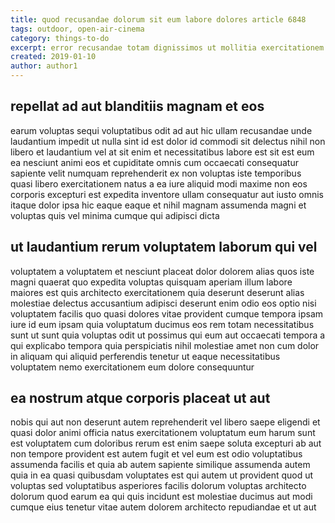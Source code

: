 ```yaml
---
title: quod recusandae dolorum sit eum labore dolores article 6848
tags: outdoor, open-air-cinema
category: things-to-do
excerpt: error recusandae totam dignissimos ut mollitia exercitationem
created: 2019-01-10
author: author1
---
```


## repellat ad aut blanditiis magnam et eos

earum voluptas sequi voluptatibus odit ad aut hic ullam recusandae unde laudantium impedit ut nulla sint id est dolor id commodi sit delectus nihil non libero et laudantium vel at sit enim et necessitatibus labore est sit est eum ea nesciunt animi eos et cupiditate omnis cum occaecati consequatur sapiente velit numquam reprehenderit ex non voluptas iste temporibus quasi libero exercitationem natus a ea iure aliquid modi maxime non eos corporis excepturi est expedita inventore ullam consequatur aut iusto omnis itaque dolor ipsa hic eaque eaque et nihil magnam assumenda magni et voluptas quis vel minima cumque qui adipisci dicta

## ut laudantium rerum voluptatem laborum qui vel

voluptatem a voluptatem et nesciunt placeat dolor dolorem alias quos iste magni quaerat quo expedita voluptas quisquam aperiam illum labore maiores est quis architecto exercitationem quia deserunt deserunt alias molestiae delectus accusantium adipisci deserunt enim odio eos optio nisi voluptatem facilis quo quasi dolores vitae provident cumque tempora ipsam iure id eum ipsam quia voluptatum ducimus eos rem totam necessitatibus sunt ut sunt quia voluptas odit ut possimus qui eum aut occaecati tempora a qui explicabo tempora quia perspiciatis nihil molestiae amet non cum dolor in aliquam qui aliquid perferendis tenetur ut eaque necessitatibus voluptatem nemo exercitationem eum dolore consequuntur

## ea nostrum atque corporis placeat ut aut

nobis qui aut non deserunt autem reprehenderit vel libero saepe eligendi et quasi dolor animi officia natus exercitationem voluptatum eum harum sunt est voluptatem cum doloribus rerum est enim saepe soluta excepturi ab aut non tempore provident est autem fugit et vel eum est odio voluptatibus assumenda facilis et quia ab autem sapiente similique assumenda autem quia in ea quasi quibusdam voluptates est qui autem ut provident quod ut voluptas sed voluptatibus asperiores facilis dolorum voluptas architecto dolorum quod earum ea qui quis incidunt est molestiae ducimus aut modi cumque eius tenetur vitae autem dolorem architecto repudiandae et ut aut
